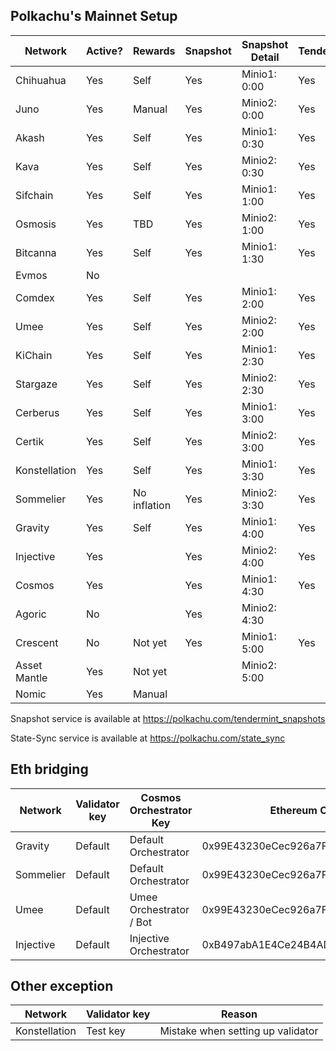 ## Polkachu's Mainnet Setup

| Network       | Active? | Rewards      | Snapshot | Snapshot Detail | Tenderduty | RPC | State Sync | Backup Server | Restake   | Name | Port |
| ------------- | ------- | ------------ | -------- | --------------- | ---------- | --- | ---------- | ------------- | --------- | ---- | ---- |
| Chihuahua     | Yes     | Self         | Yes      | Minio1: 0:00    | Yes        | Yes | Yes        | Yes           | Yes       | Yes  |      |
| Juno          | Yes     | Manual       | Yes      | Minio2: 0:00    | Yes        | Yes | Yes        | Yes           | Yes (x)   | Yes  |      |
| Akash         | Yes     | Self         | Yes      | Minio1: 0:30    | Yes        | Yes | NOOOOOO!   | Yes           | Yes       | Yes  | 28   |
| Kava          | Yes     | Self         | Yes      | Minio2: 0:30    | Yes        | Yes | Yes        | Yes           | Yes       | Yes  |      |
| Sifchain      | Yes     | Self         | Yes      | Minio1: 1:00    | Yes        | Yes | Yes        | Yes           | Yes       | Yes  |      |
| Osmosis       | Yes     | TBD          | Yes      | Minio2: 1:00    | Yes        | Yes | Yes        | Yes           | Yes (x??) | Yes  |      |
| Bitcanna      | Yes     | Self         | Yes      | Minio1: 1:30    | Yes        | Yes | Yes        | Yes           | Yes       | Yes  |      |
| Evmos         | No      |              |          |                 |            |     |            |               | Yes       |      |      |
| Comdex        | Yes     | Self         | Yes      | Minio1: 2:00    | Yes        | Yes | Yes        | Yes           | Yes       | Yes  | 31   |
| Umee          | Yes     | Self         | Yes      | Minio2: 2:00    | Yes        | Yes | Yes        | Yes           | Yes (x)   | Yes  |      |
| KiChain       | Yes     | Self         | Yes      | Minio1: 2:30    | Yes        | Yes | Yes        | Yes           | Yes       | Yes  |      |
| Stargaze      | Yes     | Self         | Yes      | Minio2: 2:30    | Yes        | Yes | Yes        | Yes           | Yes (x)   | Yes  |      |
| Cerberus      | Yes     | Self         | Yes      | Minio1: 3:00    | Yes        | Yes | Yes        | Yes           | Yes (x)   | Yes  |      |
| Certik        | Yes     | Self         | Yes      | Minio2: 3:00    | Yes        | Yes | Yes        | Yes           |           | Yes  |      |
| Konstellation | Yes     | Self         | Yes      | Minio1: 3:30    | Yes        | Yes | Yes        | Yes           | Yes       | Yes  |      |
| Sommelier     | Yes     | No inflation | Yes      | Minio2: 3:30    | Yes        | Yes | Yes        | Yes           | Yes       | Yes  |      |
| Gravity       | Yes     | Self         | Yes      | Minio1: 4:00    | Yes        | Yes | Yes        | Yes           | Yes (x)   | Yes  |      |
| Injective     | Yes     |              | Yes      | Minio2: 4:00    | Yes        | Yes | Yes        | Yes           |           | No   |      |
| Cosmos        | Yes     |              | Yes      | Minio1: 4:30    | Yes        | Yes | Yes        | Yes           | Yes (x)   | Yes  |      |
| Agoric        | No      |              | Yes      | Minio2: 4:30    |            |     |            |               |           | N/A  |      |
| Crescent      | No      | Not yet      | Yes      | Minio1: 5:00    | Yes        | Yes | Yes        | Yes           |           | Yes  |      |
| Asset Mantle  | Yes     | Not yet      |          | Minio2: 5:00    |            |     |            |               |           | Yes  | 46   |
| Nomic         | Yes     | Manual       |          |                 |            |     |            |               |           | N/A  |      |

Snapshot service is available at https://polkachu.com/tendermint_snapshots

State-Sync service is available at https://polkachu.com/state_sync

## Eth bridging

| Network   | Validator key | Cosmos Orchestrator Key | Ethereum Orchestrator Key                  |
| --------- | ------------- | ----------------------- | ------------------------------------------ |
| Gravity   | Default       | Default Orchestrator    | 0x99E43230eCec926a7FFc2E4CD22153494D5a84a3 |
| Sommelier | Default       | Default Orchestrator    | 0x99E43230eCec926a7FFc2E4CD22153494D5a84a3 |
| Umee      | Default       | Umee Orchestrator / Bot | 0x99E43230eCec926a7FFc2E4CD22153494D5a84a3 |
| Injective | Default       | Injective Orchestrator  | 0xB497abA1E4Ce24B4ADc2E16Ded30387042B881B7 |

## Other exception

| Network       | Validator key | Reason                            |
| ------------- | ------------- | --------------------------------- |
| Konstellation | Test key      | Mistake when setting up validator |
